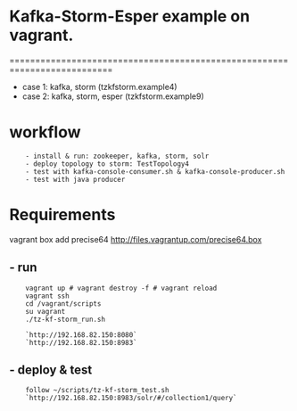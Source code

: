 # Kafka-Storm-Esper example on vagrant.
==========================================================================

* case 1:  kafka, storm (tzkfstorm.example4)
* case 2:  kafka, storm, esper (tzkfstorm.example9)

# workflow
```
	- install & run: zookeeper, kafka, storm, solr
	- deploy topology to storm: TestTopology4
	- test with kafka-console-consumer.sh & kafka-console-producer.sh
	- test with java producer
```

# Requirements
vagrant box add precise64 http://files.vagrantup.com/precise64.box
	
## - run
```
	vagrant up # vagrant destroy -f # vagrant reload
	vagrant ssh
	cd /vagrant/scripts
	su vagrant
	./tz-kf-storm_run.sh
	
	`http://192.168.82.150:8080`
	`http://192.168.82.150:8983`
```
	
## - deploy & test
```
	follow ~/scripts/tz-kf-storm_test.sh
	`http://192.168.82.150:8983/solr/#/collection1/query`
	
```
 	    
	    
	    